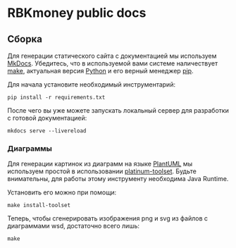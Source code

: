 # RBKmoney public docs

## Сборка

Для генерации статического сайта с документацией мы используем [MkDocs](http://www.mkdocs.org/). Убедитесь, что в используемой вами системе наличествует [make](https://www.gnu.org/software/make/), актуальная версия [Python](https://python.org) и его верный менеджер [pip](https://pypi.python.org/pypi/pip/).

Для начала установите необходимый инструментарий:

```shell
pip install -r requirements.txt
```

После чего вы уже можете запускать локальный сервер для разработки с готовой документацией:

```shell
mkdocs serve --livereload
```

### Диаграммы

Для генерации картинок из диаграмм на языке [PlantUML](http://plantuml.com) мы используем простой в использовании [platinum-toolset](https://github.com/rbkmoney/platinum-toolset). Будьте внимательны, для работы этому инструменту необходима Java Runtime.

Установить его можно при помощи:

```shell
make install-toolset
```

Теперь, чтобы сгенерировать изображения png и svg из файлов с диаграммами wsd, достаточно всего лишь:

```shell
make
```
